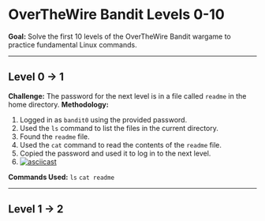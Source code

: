 # OverTheWire Bandit Levels 0-10

**Goal:** Solve the first 10 levels of the OverTheWire Bandit wargame to practice fundamental Linux commands.

---

## Level 0 -> 1

**Challenge:** The password for the next level is in a file called `readme` in the home directory.
**Methodology:**
1.  Logged in as `bandit0` using the provided password.
2.  Used the `ls` command to list the files in the current directory.
3.  Found the `readme` file.
4.  Used the `cat` command to read the contents of the `readme` file.
5.  Copied the password and used it to log in to the next level.
6.  [![asciicast](https://asciinema.org/a/xl1Fu9lGlz8zRAJ1IVZqcyESF.svg)](https://asciinema.org/a/xl1Fu9lGlz8zRAJ1IVZqcyESF)

**Commands Used:**
`ls`
`cat readme`

---

## Level 1 -> 2

